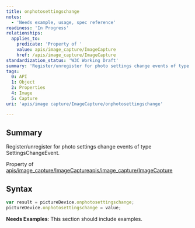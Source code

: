 ```yaml
---
title: onphotosettingschange
notes:
  - 'Needs example, usage, spec reference'
readiness: 'In Progress'
relationships:
  applies_to:
    predicate: 'Property of '
    value: apis/image_capture/ImageCapture
    href: /apis/image_capture/ImageCapture
standardization_status: 'W3C Working Draft'
summary: 'Register/unregister for photo settings change events of type SettingsChangeEvent.'
tags:
  0: API
  1: Object
  2: Properties
  4: Image
  5: Capture
uri: 'apis/image capture/ImageCapture/onphotosettingschange'

---
```

## <span>Summary</span>

Register/unregister for photo settings change events of type SettingsChangeEvent.

Property of [apis/image\_capture/ImageCapture](/apis/image_capture/ImageCapture)[apis/image\_capture/ImageCapture](/apis/image_capture/ImageCapture)

## <span>Syntax</span>

``` js
var result = pictureDevice.onphotosettingschange;
pictureDevice.onphotosettingschange = value;
```

**Needs Examples**: This section should include examples.

